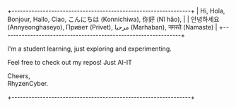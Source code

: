 +---------------------------------------------------------------+
| Hi, Hola, Bonjour, Hallo, Ciao, こんにちは (Konnichiwa), 你好 (Nǐ hǎo), |
| 안녕하세요 (Annyeonghaseyo), Привет (Privet), مرحبا (Marhaban), नमस्ते (Namaste) |
+---------------------------------------------------------------+

I'm a student learning, just exploring and experimenting.

Feel free to check out my repos! Just AI-IT

Cheers,  
RhyzenCyber.

+---------------------------------------------------------------+
